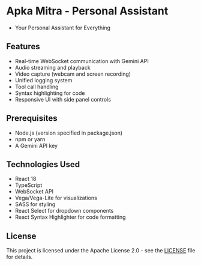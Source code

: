 # Apka Mitra - Personal Assistant
- Your Personal Assistant for Everything


## Features

- Real-time WebSocket communication with Gemini API
- Audio streaming and playback
- Video capture (webcam and screen recording)
- Unified logging system
- Tool call handling
- Syntax highlighting for code
- Responsive UI with side panel controls

## Prerequisites

- Node.js (version specified in package.json)
- npm or yarn
- A Gemini API key
## Technologies Used

- React 18
- TypeScript
- WebSocket API
- Vega/Vega-Lite for visualizations
- SASS for styling
- React Select for dropdown components
- React Syntax Highlighter for code formatting
## License

This project is licensed under the Apache License 2.0 - see the [LICENSE](LICENSE) file for details.
